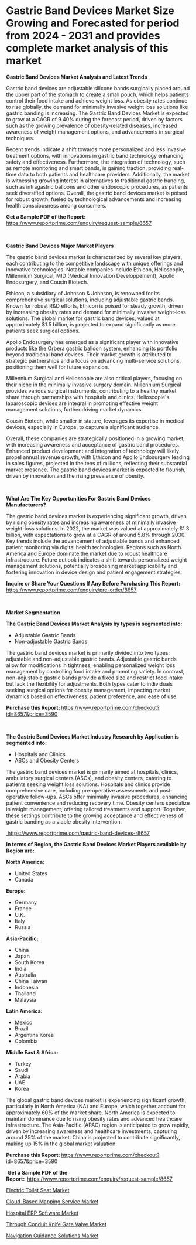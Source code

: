 <p><h1>Gastric Band Devices Market Size Growing and Forecasted for period from 2024 - 2031 and provides complete market analysis of this market</h1></p><p><strong>Gastric Band Devices Market Analysis and Latest Trends</strong></p>
<p><p>Gastric band devices are adjustable silicone bands surgically placed around the upper part of the stomach to create a small pouch, which helps patients control their food intake and achieve weight loss. As obesity rates continue to rise globally, the demand for minimally invasive weight loss solutions like gastric banding is increasing. The Gastric Band Devices Market is expected to grow at a CAGR of 9.40% during the forecast period, driven by factors such as the growing prevalence of obesity-related diseases, increased awareness of weight management options, and advancements in surgical techniques.</p><p>Recent trends indicate a shift towards more personalized and less invasive treatment options, with innovations in gastric band technology enhancing safety and effectiveness. Furthermore, the integration of technology, such as remote monitoring and smart bands, is gaining traction, providing real-time data to both patients and healthcare providers. Additionally, the market is witnessing growing interest in alternatives to traditional gastric banding, such as intragastric balloons and other endoscopic procedures, as patients seek diversified options. Overall, the gastric band devices market is poised for robust growth, fueled by technological advancements and increasing health consciousness among consumers.</p></p>
<p><strong>Get a Sample PDF of the Report:&nbsp;</strong> <a href="https://www.reportprime.com/enquiry/request-sample/8657?utm_campaign=1847&utm_medium=2&utm_source=Github&utm_content=ia&utm_term=27112024&utm_id=gastric-band-devices">https://www.reportprime.com/enquiry/request-sample/8657</a></p>
<p>&nbsp;</p>
<p><strong>Gastric Band Devices Major Market Players</strong></p>
<p><p>The gastric band devices market is characterized by several key players, each contributing to the competitive landscape with unique offerings and innovative technologies. Notable companies include Ethicon, Helioscopie, Millennium Surgical, MID (Medical Innovation Developpement), Apollo Endosurgery, and Cousin Biotech.</p><p>Ethicon, a subsidiary of Johnson & Johnson, is renowned for its comprehensive surgical solutions, including adjustable gastric bands. Known for robust R&D efforts, Ethicon is poised for steady growth, driven by increasing obesity rates and demand for minimally invasive weight-loss solutions. The global market for gastric band devices, valued at approximately $1.5 billion, is projected to expand significantly as more patients seek surgical options.</p><p>Apollo Endosurgery has emerged as a significant player with innovative products like the Orbera gastric balloon system, enhancing its portfolio beyond traditional band devices. Their market growth is attributed to strategic partnerships and a focus on advancing multi-service solutions, positioning them well for future expansion.</p><p>Millennium Surgical and Helioscopie are also critical players, focusing on their niche in the minimally invasive surgery domain. Millennium Surgical provides various surgical instruments, contributing to a healthy market share through partnerships with hospitals and clinics. Helioscopie's laparoscopic devices are integral in promoting effective weight management solutions, further driving market dynamics.</p><p>Cousin Biotech, while smaller in stature, leverages its expertise in medical devices, especially in Europe, to capture a significant audience. </p><p>Overall, these companies are strategically positioned in a growing market, with increasing awareness and acceptance of gastric band procedures. Enhanced product development and integration of technology will likely propel annual revenue growth, with Ethicon and Apollo Endosurgery leading in sales figures, projected in the tens of millions, reflecting their substantial market presence. The gastric band devices market is expected to flourish, driven by innovation and the rising prevalence of obesity.</p></p>
<p>&nbsp;</p>
<p><strong>What Are The Key Opportunities For Gastric Band Devices Manufacturers?</strong></p>
<p><p>The gastric band devices market is experiencing significant growth, driven by rising obesity rates and increasing awareness of minimally invasive weight-loss solutions. In 2022, the market was valued at approximately $1.3 billion, with expectations to grow at a CAGR of around 5.8% through 2030. Key trends include the advancement of adjustable bands and enhanced patient monitoring via digital health technologies. Regions such as North America and Europe dominate the market due to robust healthcare infrastructure. Future outlook indicates a shift towards personalized weight management solutions, potentially broadening market applicability and fostering innovation in device design and patient engagement strategies.</p></p>
<p><strong>Inquire or Share Your Questions If Any Before Purchasing This Report:</strong> <a href="https://www.reportprime.com/enquiry/pre-order/8657?utm_campaign=1847&utm_medium=2&utm_source=Github&utm_content=ia&utm_term=27112024&utm_id=gastric-band-devices">https://www.reportprime.com/enquiry/pre-order/8657</a></p>
<p>&nbsp;</p>
<p><strong>Market Segmentation</strong></p>
<p><strong>The Gastric Band Devices Market Analysis by types is segmented into:</strong></p>
<p><ul><li>Adjustable Gastric Bands</li><li>Non-adjustable Gastric Bands</li></ul></p>
<p><p>The gastric band devices market is primarily divided into two types: adjustable and non-adjustable gastric bands. Adjustable gastric bands allow for modifications in tightness, enabling personalized weight loss management by controlling food intake and promoting satiety. In contrast, non-adjustable gastric bands provide a fixed size and restrict food intake but lack the flexibility for adjustments. Both types cater to individuals seeking surgical options for obesity management, impacting market dynamics based on effectiveness, patient preference, and ease of use.</p></p>
<p><strong>Purchase this Report:&nbsp;</strong><a href="https://www.reportprime.com/checkout?id=8657&price=3590&utm_campaign=1847&utm_medium=2&utm_source=Github&utm_content=ia&utm_term=27112024&utm_id=gastric-band-devices">https://www.reportprime.com/checkout?id=8657&price=3590</a></p>
<p>&nbsp;</p>
<p><strong>The Gastric Band Devices Market Industry Research by Application is segmented into:</strong></p>
<p><ul><li>Hospitals and Clinics</li><li>ASCs and Obesity Centers</li></ul></p>
<p><p>The gastric band devices market is primarily aimed at hospitals, clinics, ambulatory surgical centers (ASCs), and obesity centers, catering to patients seeking weight loss solutions. Hospitals and clinics provide comprehensive care, including pre-operative assessments and post-operative follow-ups. ASCs offer minimally invasive procedures, enhancing patient convenience and reducing recovery time. Obesity centers specialize in weight management, offering tailored treatments and support. Together, these settings contribute to the growing acceptance and effectiveness of gastric banding as a viable obesity intervention.</p></p>
<p><a href="https://www.reportprime.com/gastric-band-devices-r8657?utm_campaign=1847&utm_medium=2&utm_source=Github&utm_content=ia&utm_term=27112024&utm_id=gastric-band-devices">&nbsp;https://www.reportprime.com/gastric-band-devices-r8657</a></p>
<p><strong>In terms of Region, the Gastric Band Devices Market Players available by Region are:</strong></p>
<p>
    <p> <strong> North America: </strong>
        <ul>
            <li>United States</li>
            <li>Canada</li>
        </ul>
        </p> 
    <p> <strong> Europe: </strong>
        <ul>
            <li>Germany</li>
            <li>France</li>
            <li>U.K.</li>
            <li>Italy</li>
            <li>Russia</li>
        </ul>
        </p> 
    <p> <strong> Asia-Pacific: </strong>
        <ul>
            <li>China</li>
            <li>Japan</li>
            <li>South Korea</li>
            <li>India</li>
            <li>Australia</li>
            <li>China Taiwan</li>
            <li>Indonesia</li>
            <li>Thailand</li>
            <li>Malaysia</li>
        </ul>
        </p> 
    <p> <strong> Latin America: </strong>
        <ul>
            <li>Mexico</li>
            <li>Brazil</li>
            <li>Argentina Korea</li>
            <li>Colombia</li>
        </ul>
        </p> 
    <p> <strong> Middle East & Africa: </strong>
        <ul>
            <li>Turkey</li>
            <li>Saudi</li>
            <li>Arabia</li>
            <li>UAE</li>
            <li>Korea</li>
        </ul>
    </p>
    </p>
<p><p>The global gastric band devices market is experiencing significant growth, particularly in North America (NA) and Europe, which together account for approximately 60% of the market share. North America is expected to maintain dominance due to rising obesity rates and advanced healthcare infrastructure. The Asia-Pacific (APAC) region is anticipated to grow rapidly, driven by increasing awareness and healthcare investments, capturing around 25% of the market. China is projected to contribute significantly, making up 15% in the global market valuation.</p></p>
<p><strong>Purchase this Report: </strong><a href="https://www.reportprime.com/checkout?id=8657&price=3590&utm_campaign=1847&utm_medium=2&utm_source=Github&utm_content=ia&utm_term=27112024&utm_id=gastric-band-devices">https://www.reportprime.com/checkout?id=8657&price=3590</a></p>
<p>&nbsp;<strong>Get a Sample PDF of the Report:&nbsp;&nbsp;</strong><a href="https://www.reportprime.com/enquiry/request-sample/8657?utm_campaign=1847&utm_medium=2&utm_source=Github&utm_content=ia&utm_term=27112024&utm_id=gastric-band-devices">https://www.reportprime.com/enquiry/request-sample/8657</a></p>
<p><strong></strong></p>
<p><p><a href="https://www.linkedin.com/pulse/electric-toilet-seat-market-matrix-applications-types-cagr-growth-enu2c?utm_campaign=1847&utm_medium=2&utm_source=Github&utm_content=ia&utm_term=27112024&utm_id=gastric-band-devices">Electric Toilet Seat Market</a></p><p><a href="https://issuu.com/reportprime-2/docs/cloud-based-mapping-service-market-_0e9c38de092be8?utm_campaign=1847&utm_medium=2&utm_source=Github&utm_content=ia&utm_term=27112024&utm_id=gastric-band-devices">Cloud-Based Mapping Service Market</a></p><p><a href="https://www.linkedin.com/pulse/hospital-erp-software-market-growth-outlook-from-2024-c5bvc?utm_campaign=1847&utm_medium=2&utm_source=Github&utm_content=ia&utm_term=27112024&utm_id=gastric-band-devices">Hospital ERP Software Market</a></p><p><a href="https://www.linkedin.com/pulse/through-conduit-knife-gate-valve-market-demand-revenue-insights-ub2qe?utm_campaign=1847&utm_medium=2&utm_source=Github&utm_content=ia&utm_term=27112024&utm_id=gastric-band-devices">Through Conduit Knife Gate Valve Market</a></p><p><a href="https://issuu.com/reportprime-2/docs/navigation-guidance-solutions-marke_5e32b05defda7c?utm_campaign=1847&utm_medium=2&utm_source=Github&utm_content=ia&utm_term=27112024&utm_id=gastric-band-devices">Navigation Guidance Solutions Market</a></p></p>